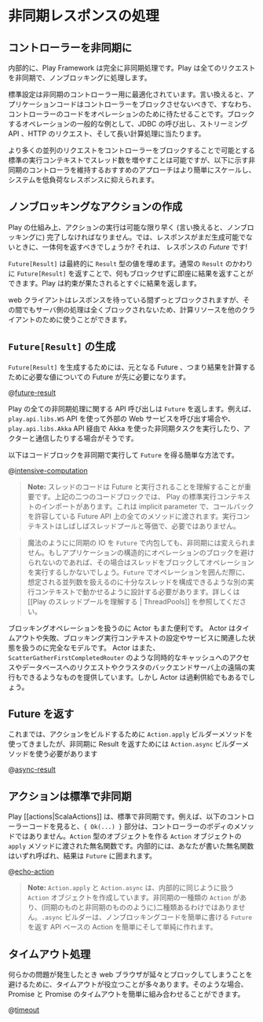<!--- Copyright (C) 2009-2015 Typesafe Inc. <http://www.typesafe.com> -->
<!--
# Handling asynchronous results
-->
# 非同期レスポンスの処理

<!--
## Make controllers asynchronous
-->
## コントローラーを非同期に

<!--
Internally, Play Framework is asynchronous from the bottom up. Play handles every request in an asynchronous, non-blocking way.
-->
内部的に、Play Framework は完全に非同期処理です。Play は全てのリクエストを非同期で、ノンブロッキングに処理します。

<!--
The default configuration is tuned for asynchronous controllers. In other words, the application code should avoid blocking in controllers, i.e., having the controller code wait for an operation. Common examples of such blocking operations are JDBC calls, streaming API, HTTP requests and long computations.
-->
標準設定は非同期のコントローラー用に最適化されています。言い換えると、アプリケーションコードはコントローラーをブロックさせないべきで、すなわち、コントローラーのコードをオペレーションのために待たせることです。ブロックするオペレーションの一般的な例として、JDBC の呼び出し、ストリーミング API 、HTTP のリクエスト、そして長い計算処理に当たります。

<!--
Although it's possible to increase the number of threads in the default execution context to allow more concurrent requests to be processed by blocking controllers, following the recommended approach of keeping the controllers asynchronous makes it easier to scale and to keep the system responsive under load.
-->
より多くの並列のリクエストをコントローラーをブロックすることで可能とする標準の実行コンテキストでスレッド数を増やすことは可能ですが、以下に示す非同期のコントローラを維持するおすすめのアプローチはより簡単にスケールし、システムを低負荷なレスポンスに抑えられます。

<!--
## Creating non-blocking actions
-->
## ノンブロッキングなアクションの作成

<!--
Because of the way Play works, action code must be as fast as possible, i.e., non-blocking. So what should we return as result if we are not yet able to generate it? The response is a *future* result!
-->
Play の仕組み上、アクションの実行は可能な限り早く (言い換えると、ノンブロッキングに) 完了しなければなりません。では、レスポンスがまだ生成可能でないときに、一体何を返すべきでしょうか? それは、 レスポンスの *Future*  です!

<!--
A `Future[Result]` will eventually be redeemed with a value of type `Result`. By giving a `Future[Result]` instead of a normal `Result`, we are able to quickly generate the result without blocking. Play will then serve the result as soon as the promise is redeemed.
-->
`Future[Result]` は最終的に `Result` 型の値を埋めます。通常の `Result` のかわりに `Future[Result]` を返すことで、何もブロックせずに即座に結果を返すことができます。Play は約束が果たされるとすぐに結果を返します。

<!--
The web client will be blocked while waiting for the response, but nothing will be blocked on the server, and server resources can be used to serve other clients.
-->
web クライアントはレスポンスを待っている間ずっとブロックされますが、その間でもサーバ側の処理は全くブロックされないため、計算リソースを他のクライアントのために使うことができます。

<!--
## How to create a `Future[Result]`
-->
## `Future[Result]` の生成

<!--
To create a `Future[Result]` we need another future first: the future that will give us the actual value we need to compute the result:
-->
`Future[Result]` を生成するためには、元となる Future 、つまり結果を計算するために必要な値についての Future が先に必要になります。

@[future-result](code/ScalaAsync.scala)

<!--
All of Play’s asynchronous API calls give you a `Future`. This is the case whether you are calling an external web service using the `play.api.libs.WS` API, or using Akka to schedule asynchronous tasks or to communicate with actors using `play.api.libs.Akka`.
-->
Play の全ての非同期処理に関する API 呼び出しは `Future` を返します。例えば、`play.api.libs.WS` API を使って外部の Web サービスを呼び出す場合や、`play.api.libs.Akka` API 経由で Akka を使った非同期タスクを実行したり、アクターと通信したりする場合がそうです。

<!--
Here is a simple way to execute a block of code asynchronously and to get a `Future`:
-->
以下はコードブロックを非同期で実行して `Future` を得る簡単な方法です。

@[intensive-computation](code/ScalaAsync.scala)

<!--
> **Note:** It's important to understand which thread code runs on with futures. In the two code blocks above, there is an import on Plays default execution context. This is an implicit parameter that gets passed to all methods on the future API that accept callbacks. The execution context will often be equivalent to a thread pool, though not necessarily.
-->
> **Note:** スレッドのコードは Future と実行されることを理解することが重要です。上記の二つのコードブロックでは、 Play の標準実行コンテキストのインポートがあります。これは implicit parameter で、コールバックを許容している Future API 上の全てのメソッドに渡されます。実行コンテキストはしばしばスレッドプールと等価で、必要ではありません。
>
<!--
> You can't magically turn synchronous IO into asynchronous by wrapping it in a `Future`. If you can't change the application's architecture to avoid blocking operations, at some point that operation will have to be executed, and that thread is going to block. So in addition to enclosing the operation in a `Future`, it's necessary to configure it to run in a separate execution context that has been configured with enough threads to deal with the expected concurrency. See [[Understanding Play thread pools|ThreadPools]] for more information.
-->
> 魔法のようにに同期の IO を `Future` で内包しても、非同期には変えられません。もしアプリケーションの構造的にオペレーションのブロックを避けられないのであれば、その場合はスレッドをブロックしてオペレーションを実行するしかないでしょう。`Future` でオペレーションを囲んだ際に、想定される並列数を扱えるのに十分なスレッドを構成できるような別の実行コンテキストで動かせるように設計する必要があります。詳しくは [[Play のスレッドプールを理解する | ThreadPools]] を参照してください。
>
<!--
> It can also be helpful to use Actors for blocking operations. Actors provide a clean model for handling timeouts and failures, setting up blocking execution contexts, and managing any state that may be associated with the service. Also Actors provide patterns like `ScatterGatherFirstCompletedRouter` to address simultaneous cache and database requests and allow remote execution on a cluster of backend servers. But an Actor may be overkill depending on what you need.
-->
ブロッキングオペレーションを扱うのに Actor もまた便利です。 Actor はタイムアウトや失敗、ブロッキング実行コンテキストの設定やサービスに関連した状態を扱うのに完全なモデルです。 Actor はまた、`ScatterGatherFirstCompletedRouter` のような同時的なキャッシュへのアクセスやデータベースへのリクエストやクラスタのバックエンドサーバ上の遠隔の実行もできるようなものを提供しています。しかし Actor は過剰供給でもあるでしょう。

<!--
## Returning futures
-->
## Future を返す

<!--
While we were using the `Action.apply` builder method to build actions until now, to send an asynchronous result we need to use the `Action.async` builder method:
-->
これまでは、アクションをビルドするために `Action.apply` ビルダーメソッドを使ってきましたが、非同期に Result を返すためには `Action.async` ビルダーメソッドを使う必要があります

@[async-result](code/ScalaAsync.scala)

<!--
## Actions are asynchronous by default
-->
## アクションは標準で非同期

<!--
Play [[actions|ScalaActions]] are asynchronous by default. For instance, in the controller code below, the `{ Ok(...) }` part of the code is not the method body of the controller. It is an anonymous function that is being passed to the `Action` object's `apply` method, which creates an object of type `Action`. Internally, the anonymous function that you wrote will be called and its result will be enclosed in a `Future`.
-->
Play [[actions|ScalaActions]] は、標準で非同期です。例えば、以下のコントローラーコードを見ると、`{ Ok(...) }` 部分は、コントローラーのボディのメソッドではありません。`Action` 型のオブジェクトを作る `Action` オブジェクトの `apply` メソッドに渡された無名関数です。内部的には、あなたが書いた無名関数はいずれ呼ばれ、結果は `Future` に囲まれます。

@[echo-action](../http/code/ScalaActions.scala)

<!--
> **Note:** Both `Action.apply` and `Action.async` create `Action` objects that are handled internally in the same way. There is a single kind of `Action`, which is asynchronous, and not two kinds (a synchronous one and an asynchronous one). The `.async` builder is just a facility to simplify creating actions based on APIs that return a `Future`, which makes it easier to write non-blocking code.
-->
> **Note:** `Action.apply` と `Action.async` は、内部的に同じように扱う `Action` オブジェクトを作成しています。非同期の一種類の `Action` があり、(同期のものと非同期のもののように)二種類あるわけではありません。`.async` ビルダーは、ノンブロッキングコードを簡単に書ける `Future` を返す API ベースの Action を簡単にそして単純に作れます。 

<!--
## Handling time-outs
-->
## タイムアウト処理

<!--
It is often useful to handle time-outs properly, to avoid having the web browser block and wait if something goes wrong. You can easily compose a promise with a promise timeout to handle these cases:
-->
何らかの問題が発生したとき web ブラウザが延々とブロックしてしまうことを避けるために、タイムアウトが役立つことが多々あります。そのような場合、 Promise と Promise のタイムアウトを簡単に組み合わせることができます。

@[timeout](code/ScalaAsync.scala)
